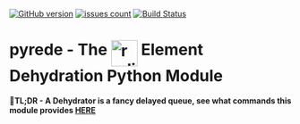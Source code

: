[![GitHub version](https://img.shields.io/github/release/qubyte/rubidium.svg)](https://github.com/fanjindong/pyrede/releases/latest)
[![issues count](https://img.shields.io/bitbucket/issues/atlassian/python-bitbucket.svg)](https://github.com/fanjindong/pyrede/issues)
[![Build Status](https://img.shields.io/travis/fanjindong/pyrede/master.svg?style=flat-square)](https://travis-ci.org/fanjindong/pyrede)
<h1>  pyrede - The <img src="https://upload.wikimedia.org/wikipedia/en/6/6b/Redis_Logo.svg" alt="redis" height="47" align="top"/> Element Dehydration Python Module</h1>

:rocket:**TL;DR - A Dehydrator is a fancy delayed queue, see what commands this module provides [HERE](docs/Commands.md)**